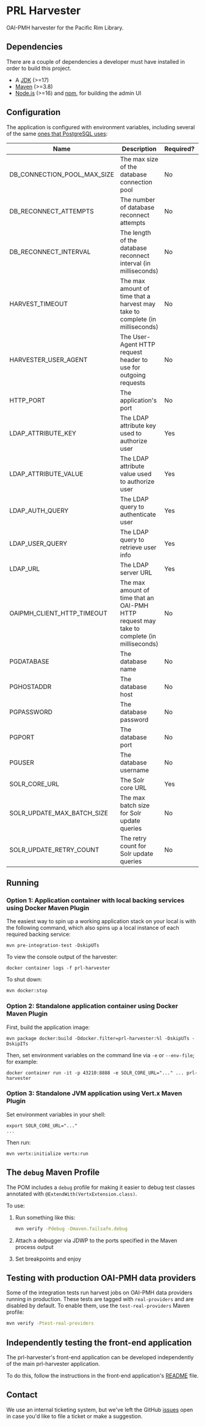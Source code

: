 # PRL Harvester

OAI-PMH harvester for the Pacific Rim Library.

## Dependencies

There are a couple of dependencies a developer must have installed in order to build this project.

* A [JDK](https://adoptium.net/marketplace/) (&gt;=17)
* [Maven](https://maven.apache.org/download.cgi) (&gt;=3.8)
* [Node.js](https://docs.npmjs.com/downloading-and-installing-node-js-and-npm) (&gt;=16) and [npm](https://docs.npmjs.com/downloading-and-installing-node-js-and-npm), for building the admin UI

## Configuration

The application is configured with environment variables, including several of the same [ones that PostgreSQL uses](https://www.postgresql.org/docs/current/libpq-envars.html):

Name | Description | Required? | Default
---|---|---|---
DB_CONNECTION_POOL_MAX_SIZE|The max size of the database connection pool|No|5
DB_RECONNECT_ATTEMPTS|The number of database reconnect attempts|No|2
DB_RECONNECT_INTERVAL|The length of the database reconnect interval (in milliseconds)|No|1000
HARVEST_TIMEOUT|The max amount of time that a harvest may take to complete (in milliseconds)|No|30000
HARVESTER_USER_AGENT|The User-Agent HTTP request header to use for outgoing requests|No|PRL-Harvester
HTTP_PORT|The application's port|No|8888
LDAP_ATTRIBUTE_KEY|The LDAP attribute key used to authorize user|Yes|
LDAP_ATTRIBUTE_VALUE|The LDAP attribute value used to authorize user|Yes|
LDAP_AUTH_QUERY|The LDAP query to authenticate user|Yes|
LDAP_USER_QUERY|The LDAP query to retrieve user info|Yes|
LDAP_URL|The LDAP server URL|Yes|
OAIPMH_CLIENT_HTTP_TIMEOUT|The max amount of time that an OAI-PMH HTTP request may take to complete (in milliseconds)|No|60000
PGDATABASE|The database name|No|db
PGHOSTADDR|The database host|No|localhost
PGPASSWORD|The database password|No|pass
PGPORT|The database port|No|5432
PGUSER|The database username|No|user
SOLR_CORE_URL|The Solr core URL|Yes|
SOLR_UPDATE_MAX_BATCH_SIZE|The max batch size for Solr update queries|No|1000
SOLR_UPDATE_RETRY_COUNT|The retry count for Solr update queries|No|3

## Running

### Option 1: Application container with local backing services using Docker Maven Plugin

The easiest way to spin up a working application stack on your local is with the following command, which also spins up a local instance of each required backing service:

    mvn pre-integration-test -DskipUTs

To view the console output of the harvester:

    docker container logs -f prl-harvester

To shut down:

    mvn docker:stop

### Option 2: Standalone application container using Docker Maven Plugin

First, build the application image:

    mvn package docker:build -Ddocker.filter=prl-harvester:%l -DskipUTs -DskipITs

Then, set environment variables on the command line via `-e` or `--env-file`; for example:

    docker container run -it -p 43210:8888 -e SOLR_CORE_URL="..." ... prl-harvester

### Option 3: Standalone JVM application using Vert.x Maven Plugin

Set environment variables in your shell:

    export SOLR_CORE_URL="..."
    ...

Then run:

    mvn vertx:initialize vertx:run

## The `debug` Maven Profile

The POM includes a `debug` profile for making it easier to debug test classes annotated with `@ExtendWith(VertxExtension.class)`.

To use:

1. Run something like this:

    ```bash
    mvn verify -Pdebug -Dmaven.failsafe.debug
    ```

2. Attach a debugger via JDWP to the ports specified in the Maven process output
3. Set breakpoints and enjoy

## Testing with production OAI-PMH data providers

Some of the integration tests run harvest jobs on OAI-PMH data providers running in production. These tests are tagged with `real-providers` and are disabled by default. To enable them, use the `test-real-providers` Maven profile:

```bash
mvn verify -Ptest-real-providers
```

## Independently testing the front-end application

The prl-harvester's front-end application can be developed independently of the main prl-harvester application.

To do this, follow the instructions in the front-end application's [README](src/main/frontend/README.md) file.

## Contact

We use an internal ticketing system, but we've left the GitHub [issues](https://github.com/UCLALibrary/prl-harvester/issues) open in case you'd like to file a ticket or make a suggestion.
